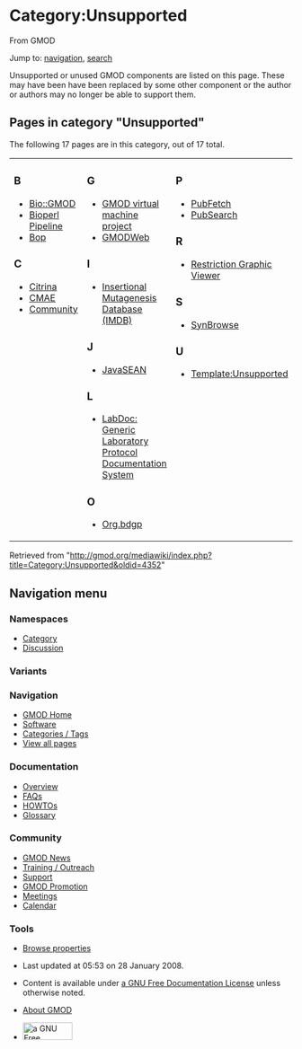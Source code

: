 <div id="mw-page-base" class="noprint">

</div>

<div id="mw-head-base" class="noprint">

</div>

<div id="content" class="mw-body" role="main">

<span id="top"></span>

<div id="mw-js-message" style="display:none;">

</div>



# <span dir="auto">Category:Unsupported</span>

<div id="bodyContent">

<div id="siteSub">

From GMOD

</div>

<div id="contentSub">

</div>

<div id="jump-to-nav" class="mw-jump">

Jump to: [navigation](#mw-navigation), [search](#p-search)

</div>

<div id="mw-content-text" class="mw-content-ltr" lang="en" dir="ltr">

Unsupported or unused GMOD components are listed on this page. These may
have been have been replaced by some other component or the author or
authors may no longer be able to support them.

<div lang="en" dir="ltr">

<div id="mw-pages">

## Pages in category "Unsupported"

The following 17 pages are in this category, out of 17 total.

<div class="mw-content-ltr" lang="en" dir="ltr">

<table style="width: 100%;">
<colgroup>
<col style="width: 33%" />
<col style="width: 33%" />
<col style="width: 33%" />
</colgroup>
<tbody>
<tr class="odd" style="vertical-align: top;">
<td style="width: 33.3%"><h3 id="b">B</h3>
<ul>
<li><a href="Bio::GMOD" title="Bio::GMOD">Bio::GMOD</a></li>
<li><a href="Bioperl_Pipeline" title="Bioperl Pipeline">Bioperl
Pipeline</a></li>
<li><a href="Bop" title="Bop">Bop</a></li>
</ul>
<h3 id="c">C</h3>
<ul>
<li><a href="Citrina" title="Citrina">Citrina</a></li>
<li><a href="CMAE" title="CMAE">CMAE</a></li>
<li><a href="Community" title="Community">Community</a></li>
</ul></td>
<td style="width: 33.3%"><h3 id="g">G</h3>
<ul>
<li><a href="GMOD_virtual_machine_project"
title="GMOD virtual machine project">GMOD virtual machine
project</a></li>
<li><a href="GMODWeb" title="GMODWeb">GMODWeb</a></li>
</ul>
<h3 id="i">I</h3>
<ul>
<li><a href="Insertional_Mutagenesis_Database_(IMDB)"
title="Insertional Mutagenesis Database (IMDB)">Insertional Mutagenesis
Database (IMDB)</a></li>
</ul>
<h3 id="j">J</h3>
<ul>
<li><a href="JavaSEAN" title="JavaSEAN">JavaSEAN</a></li>
</ul>
<h3 id="l">L</h3>
<ul>
<li><a href="LabDoc:_Generic_Laboratory_Protocol_Documentation_System"
title="LabDoc: Generic Laboratory Protocol Documentation System">LabDoc:
Generic Laboratory Protocol Documentation System</a></li>
</ul>
<h3 id="o">O</h3>
<ul>
<li><a href="Org.bdgp" title="Org.bdgp">Org.bdgp</a></li>
</ul></td>
<td style="width: 33.3%"><h3 id="p">P</h3>
<ul>
<li><a href="PubFetch" title="PubFetch">PubFetch</a></li>
<li><a href="PubSearch" title="PubSearch">PubSearch</a></li>
</ul>
<h3 id="r">R</h3>
<ul>
<li><a href="Restriction_Graphic_Viewer"
title="Restriction Graphic Viewer">Restriction Graphic Viewer</a></li>
</ul>
<h3 id="s">S</h3>
<ul>
<li><a href="SynBrowse" title="SynBrowse">SynBrowse</a></li>
</ul>
<h3 id="u">U</h3>
<ul>
<li><a href="Template:Unsupported"
title="Template:Unsupported">Template:Unsupported</a></li>
</ul></td>
</tr>
</tbody>
</table>

</div>

</div>

</div>

</div>

<div class="printfooter">

Retrieved from
"<http://gmod.org/mediawiki/index.php?title=Category:Unsupported&oldid=4352>"

</div>

<div id="catlinks" class="catlinks catlinks-allhidden">

</div>

<div class="visualClear">

</div>

</div>

</div>

<div id="mw-navigation">

## Navigation menu

<div id="mw-head">



<div id="left-navigation">

<div id="p-namespaces" class="vectorTabs" role="navigation"
aria-labelledby="p-namespaces-label">

### Namespaces

- <span id="ca-nstab-category"><a href="Category:Unsupported" accesskey="c"
  title="View the category page [c]">Category</a></span>
- <span id="ca-talk"><a
  href="http://gmod.org/mediawiki/index.php?title=Category_talk:Unsupported&amp;action=edit&amp;redlink=1"
  accesskey="t"
  title="Discussion about the content page [t]">Discussion</a></span>

</div>

<div id="p-variants" class="vectorMenu emptyPortlet" role="navigation"
aria-labelledby="p-variants-label">

### 

### Variants[](#)

<div class="menu">

</div>

</div>

</div>

<div id="right-navigation">





</div>



</div>

</div>

</div>

<div id="mw-panel">

<div id="p-logo" role="banner">

<a href="Main_Page"
style="background-image: url(../images/GMOD-cogs.png);"
title="Visit the main page"></a>

</div>

<div id="p-Navigation" class="portal" role="navigation"
aria-labelledby="p-Navigation-label">

### Navigation

<div class="body">

- <span id="n-GMOD-Home">[GMOD Home](Main_Page)</span>
- <span id="n-Software">[Software](GMOD_Components)</span>
- <span id="n-Categories-.2F-Tags">[Categories /
  Tags](Categories)</span>
- <span id="n-View-all-pages">[View all pages](Special:AllPages)</span>

</div>

</div>

<div id="p-Documentation" class="portal" role="navigation"
aria-labelledby="p-Documentation-label">

### Documentation

<div class="body">

- <span id="n-Overview">[Overview](Overview)</span>
- <span id="n-FAQs">[FAQs](Category:FAQ)</span>
- <span id="n-HOWTOs">[HOWTOs](Category:HOWTO)</span>
- <span id="n-Glossary">[Glossary](Glossary)</span>

</div>

</div>

<div id="p-Community" class="portal" role="navigation"
aria-labelledby="p-Community-label">

### Community

<div class="body">

- <span id="n-GMOD-News">[GMOD News](GMOD_News)</span>
- <span id="n-Training-.2F-Outreach">[Training /
  Outreach](Training_and_Outreach)</span>
- <span id="n-Support">[Support](Support)</span>
- <span id="n-GMOD-Promotion">[GMOD Promotion](GMOD_Promotion)</span>
- <span id="n-Meetings">[Meetings](Meetings)</span>
- <span id="n-Calendar">[Calendar](Calendar)</span>

</div>

</div>

<div id="p-tb" class="portal" role="navigation"
aria-labelledby="p-tb-label">

### Tools

<div class="body">


- <span id="t-smwbrowselink"><a href="Special:Browse/Category:Unsupported" rel="smw-browse">Browse
  properties</a></span>


</div>

</div>

</div>

</div>

<div id="footer" role="contentinfo">

- <span id="footer-info-lastmod">Last updated at 05:53 on 28 January
  2008.</span>
<!-- - <span id="footer-info-viewcount">17,791 page views.</span> -->
- <span id="footer-info-copyright">Content is available under
  <a href="http://www.gnu.org/licenses/fdl-1.3.html" class="external"
  rel="nofollow">a GNU Free Documentation License</a> unless otherwise
  noted.</span>

<!-- -->

- <span id="footer-places-about">[About
  GMOD](GMOD:About "GMOD:About")</span>

<!-- -->

- <span id="footer-copyrightico">[<img src="http://www.gnu.org/graphics/gfdl-logo-small.png" width="88"
  height="31" alt="a GNU Free Documentation License" />](http://www.gnu.org/licenses/fdl-1.3.html)</span>




</div>
